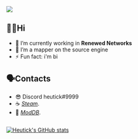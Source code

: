 ![](https://media.discordapp.net/attachments/885202918884638772/956070017902972978/banner.png?width=1440&height=390)
## **👋🏻Hi**

- 🔭 I’m currently working in **Renewed Networks**
- 💃 I’m a mapper on the source engine
- ⚡ Fun fact: i'm bi

## **🗣Contacts**

- 😎 Discord heutick#9999
- ☕️ *[Steam](https://steamcommunity.com/id/heut42069/)*.
- 🔧 *[ModDB](https://www.moddb.com/members/heutick)*.

##
[![Heutick's GitHub stats](https://github-readme-stats.vercel.app/api?username=heut42069&show_icons=true&bg_color=DEG,8f55d1,5557d1&theme=dark&text_color=ffffff&icon_color=ffffff&count_private=true)](https://github.com/anuraghazra/github-readme-stats)
